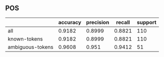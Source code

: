 
## POS

|                  | accuracy | precision | recall | support |
|------------------|----------|-----------|--------|---------|
| all              | 0.9182   | 0.8999    | 0.8821 | 110     |
| known-tokens     | 0.9182   | 0.8999    | 0.8821 | 110     |
| ambiguous-tokens | 0.9608   | 0.951     | 0.9412 | 51      |

